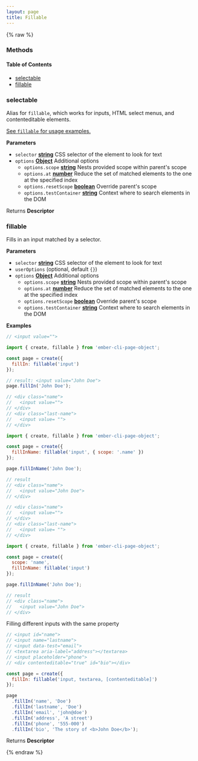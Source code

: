 ```yaml
---
layout: page
title: Fillable
---
```


{% raw %}
### Methods


<!-- Generated by documentation.js. Update this documentation by updating the source code. -->

#### Table of Contents

-   [selectable][1]
-   [fillable][2]

### selectable

Alias for `fillable`, which works for inputs, HTML select menus, and
contenteditable elements.

[See `fillable` for usage examples.][2]

**Parameters**

-   `selector` **[string][3]** CSS selector of the element to look for text
-   `options` **[Object][4]** Additional options
    -   `options.scope` **[string][3]** Nests provided scope within parent's scope
    -   `options.at` **[number][5]** Reduce the set of matched elements to the one at the specified index
    -   `options.resetScope` **[boolean][6]** Override parent's scope
    -   `options.testContainer` **[string][3]** Context where to search elements in the DOM

Returns **Descriptor** 

### fillable

Fills in an input matched by a selector.

**Parameters**

-   `selector` **[string][3]** CSS selector of the element to look for text
-   `userOptions`   (optional, default `{}`)
-   `options` **[Object][4]** Additional options
    -   `options.scope` **[string][3]** Nests provided scope within parent's scope
    -   `options.at` **[number][5]** Reduce the set of matched elements to the one at the specified index
    -   `options.resetScope` **[boolean][6]** Override parent's scope
    -   `options.testContainer` **[string][3]** Context where to search elements in the DOM

**Examples**

```javascript
// <input value="">

import { create, fillable } from 'ember-cli-page-object';

const page = create({
  fillIn: fillable('input')
});

// result: <input value="John Doe">
page.fillIn('John Doe');
```

```javascript
// <div class="name">
//   <input value="">
// </div>
// <div class="last-name">
//   <input value= "">
// </div>

import { create, fillable } from 'ember-cli-page-object';

const page = create({
  fillInName: fillable('input', { scope: '.name' })
});

page.fillInName('John Doe');

// result
// <div class="name">
//   <input value="John Doe">
// </div>
```

```javascript
// <div class="name">
//   <input value="">
// </div>
// <div class="last-name">
//   <input value= "">
// </div>

import { create, fillable } from 'ember-cli-page-object';

const page = create({
  scope: 'name',
  fillInName: fillable('input')
});

page.fillInName('John Doe');

// result
// <div class="name">
//   <input value="John Doe">
// </div>
```

Filling different inputs with the same property


```javascript
// <input id="name">
// <input name="lastname">
// <input data-test="email">
// <textarea aria-label="address"></textarea>
// <input placeholder="phone">
// <div contenteditable="true" id="bio"></div>

const page = create({
  fillIn: fillable('input, textarea, [contenteditable]')
});

page
  .fillIn('name', 'Doe')
  .fillIn('lastname', 'Doe')
  .fillIn('email', 'john@doe')
  .fillIn('address', 'A street')
  .fillIn('phone', '555-000')
  .fillIn('bio', 'The story of <b>John Doe</b>');
```

Returns **Descriptor** 

[1]: #selectable

[2]: #fillable

[3]: https://developer.mozilla.org/docs/Web/JavaScript/Reference/Global_Objects/String

[4]: https://developer.mozilla.org/docs/Web/JavaScript/Reference/Global_Objects/Object

[5]: https://developer.mozilla.org/docs/Web/JavaScript/Reference/Global_Objects/Number

[6]: https://developer.mozilla.org/docs/Web/JavaScript/Reference/Global_Objects/Boolean
{% endraw %}